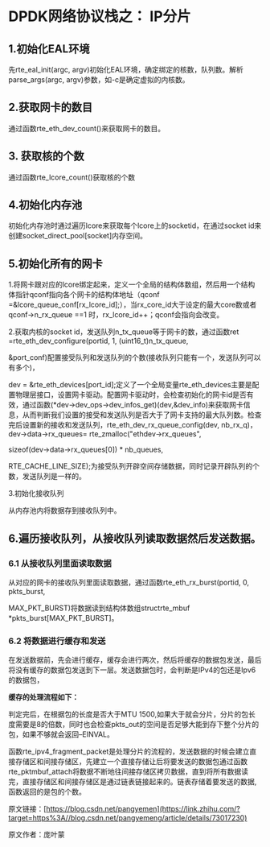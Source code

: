 # DPDK网络协议栈之： IP分片

## 1.初始化EAL环境

先rte_eal_init(argc, argv)初始化EAL环境，确定绑定的核数，队列数。解析parse_args(argc, argv)参数，如-c是确定虚拟的内核数。



## 2.获取网卡的数目

通过函数rte_eth_dev_count()来获取网卡的数目。



## 3. 获取核的个数

通过函数rte_lcore_count()获取核的个数



## 4.初始化内存池

初始化内存池时通过遍历lcore来获取每个lcore上的socketid，在通过socket id来创建socket_direct_pool[socket]内存空间。



## 5.初始化所有的网卡

1.将网卡跟对应的lcore绑定起来，定义一个全局的结构体数组，然后用一个结构体指针qconf指向各个网卡的结构体地址（qconf =&lcore_queue_conf[rx_lcore_id];），当rx_core_id大于设定的最大core数或者qconf->n_rx_queue ==1 时，rx_lcore_id++；qconf会指向会改变。



2.获取内核的socket id，发送队列n_tx_queue等于网卡的数，通过函数ret =rte_eth_dev_configure(portid, 1, (uint16_t)n_tx_queue,

&port_conf)配置接受队列和发送队列的个数(接收队列只能有一个，发送队列可以有多个)，

dev = &rte_eth_devices[port_id];定义了一个全局变量rte_eth_devices主要是配置物理层接口，设置网卡驱动。配置网卡驱动时，会检查初始化的网卡id是否有效，通过函数(*dev->dev_ops->dev_infos_get)(dev,&dev_info)来获取网卡信息，从而判断我们设置的接受和发送队列是否大于了网卡支持的最大队列数。检查完后设置新的接收和发送队列，rte_eth_dev_rx_queue_config(dev, nb_rx_q)，dev->data->rx_queues= rte_zmalloc("ethdev->rx_queues",

sizeof(dev->data->rx_queues[0]) * nb_queues,

RTE_CACHE_LINE_SIZE);为接受队列开辟空间存储数据，同时记录开辟队列的个数，发送队列是一样的。



3.初始化接收队列

从内存池内将数据存到接收队列中。



## 6.遍历接收队列，从接收队列读取数据然后发送数据。

### 6.1 从接收队列里面读取数据

从对应的网卡的接收队列里面读取数据，通过函数rte_eth_rx_burst(portid, 0, pkts_burst,

MAX_PKT_BURST)将数据读到结构体数组structrte_mbuf *pkts_burst[MAX_PKT_BURST]。

### 6.2 将数据进行缓存和发送

在发送数据前，先会进行缓存，缓存会进行两次，然后将缓存的数据包发送，最后将没有缓存的数据包发送到下一层。发送数据包时，会判断是IPv4的包还是Ipv6的数据包，

**缓存的处理流程如下：**

判定完后，在根据包的长度是否大于MTU 1500,如果大于就会分片，分片的包长度需要是8的倍数，同时也会检查pkts_out的空间是否足够大能到存下整个分片的包，如果不够就会返回–EINVAL。

函数rte_ipv4_fragment_packet是处理分片的流程的，发送数据的时候会建立直接存储区和间接存储区，先建立一个直接存储让后将要发送的数据包通过函数rte_pktmbuf_attach将数据不断地往间接存储区拷贝数据，直到将所有数据读完，直接存储区和间接存储区是通过链表链接起来的。链表存储着要发送的数据,函数返回的是包的个数。





原文链接：[https://blog.csdn.net/pangyemen](https://link.zhihu.com/?target=https%3A//blog.csdn.net/pangyemeng/article/details/73017230)

原文作者：庞叶蒙